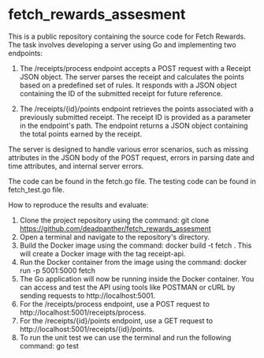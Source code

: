 # fetch_rewards_assesment
This is a public repository containing the source code for Fetch Rewards. 
The task involves developing a server using Go and implementing two endpoints:

1. The /receipts/process endpoint accepts a POST request with a Receipt JSON object. The server parses the receipt and calculates the points based on a predefined set of rules. It responds with a JSON object containing the ID of the submitted receipt for future reference.

2. The /receipts/{id}/points endpoint retrieves the points associated with a previously submitted receipt. The receipt ID is provided as a parameter in the endpoint's path. The endpoint returns a JSON object containing the total points earned by the receipt.

The server is designed to handle various error scenarios, such as missing attributes in the JSON body of the POST request, errors in parsing date and time attributes, and internal server errors.

The code can be found in the fetch.go file.
The testing code can be found in fetch_test.go file.

How to reproduce the results and evaluate:

1. Clone the project repository using the command: git clone https://github.com/deadpanther/fetch_rewards_assesment
2. Open a terminal and navigate to the repository's directory.
3. Build the Docker image using the command: docker build -t fetch . This will create a Docker image with the tag receipt-api.
4. Run the Docker container from the image using the command: docker run -p 5001:5000 fetch
5. The Go application will now be running inside the Docker container. You can access and test the API using tools like POSTMAN or cURL by sending requests to http://localhost:5001.
6. For the /receipts/process endpoint, use a POST request to http://localhost:5001/receipts/process.
7. For the /receipts/{id}/points endpoint, use a GET request to http://localhost:5001/receipts/{id}/points.
8. To run the unit test we can use the terminal and run the following command: go test